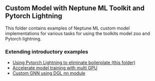 ## Custom Model with Neptune ML Toolkit and Pytorch Lightning

This folder contains examples of Neptune ML custom model implementations for various tasks for using the toolkits model zoo and Pytorch lightning.

### Extending introductory examples

* [Using Pytorch Lightning to eliminate boilerplate (this folder)](./)
* [Accelerate model training with multi GPU](./movie-lens-rgcn-multigpu)
* [Custom GNN using DGL nn module](./movie-lens-rgcn-nn-module)


